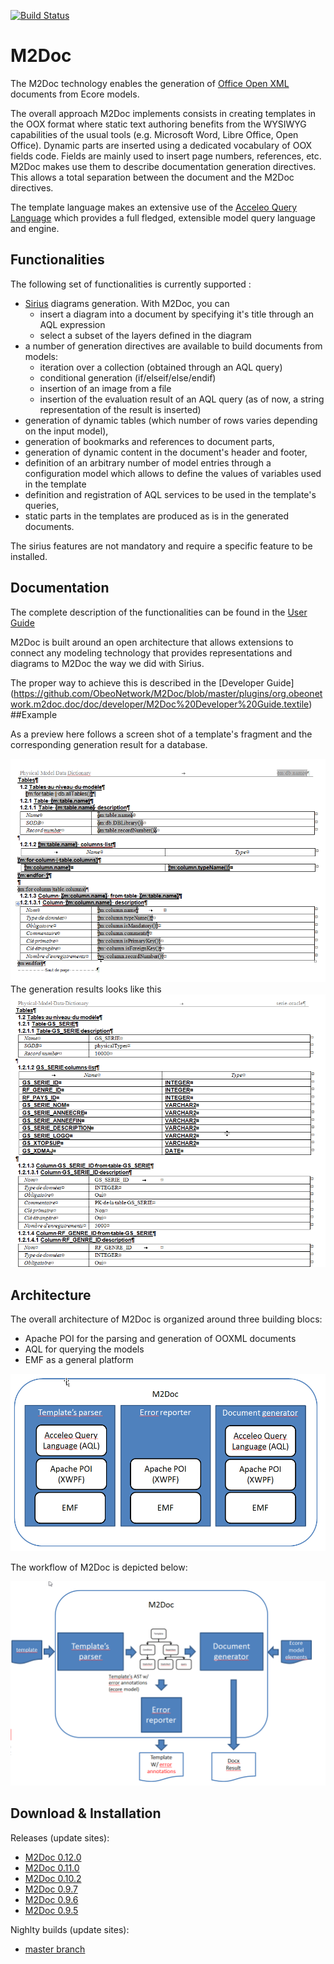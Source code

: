 [![Build Status](https://travis-ci.org/ObeoNetwork/M2Doc.svg?branch=master)](https://travis-ci.org/ObeoNetwork/M2Doc)

# M2Doc
The M2Doc technology enables the generation of [Office Open XML](https://fr.wikipedia.org/wiki/Office_Open_XML) documents from Ecore models.

The overall approach M2Doc implements consists in creating templates in the OOX format where static text authoring benefits from the WYSIWYG capabilities of the usual tools (e.g. Microsoft Word, Libre Office, Open Office). Dynamic parts are inserted using a dedicated vocabulary of OOX fields code. Fields are mainly used to insert page numbers, references, etc. M2Doc makes use them to describe documentation generation directives. This allows a total separation between the document and the M2Doc directives.

The template language makes an extensive use of the [Acceleo Query Language](https://www.eclipse.org/acceleo/documentation/aql.html) which provides a full fledged, extensible model query language and engine. 

## Functionalities
The following set of functionalities is currently supported :

* [Sirius](https://eclipse.org/sirius/) diagrams generation. With M2Doc, you can
  * insert a diagram into a document by specifying it's title through an AQL expression
  * select a subset of the layers defined in the diagram
* a number of generation directives are available to build documents from models:
  * iteration over a collection (obtained through an AQL query)
  * conditional generation (if/elseif/else/endif)
  * insertion of an image from a file
  * insertion of the evaluation result of an AQL query (as of now, a string representation of the result is inserted)
* generation of dynamic tables (which number of rows varies depending on the input model),
* generation of bookmarks and references to document parts,
* generation of dynamic content in the document's header and footer,
* definition of an arbitrary number of model entries through a configuration model which allows to define the values of variables used in the template
* definition and registration of AQL services to be used in the template's queries,
* static parts in the templates are produced as is in the generated documents. 

The sirius features are not mandatory and require a specific feature to be installed. 

## Documentation

The complete description of the functionalities can be found in the [User Guide](https://github.com/ObeoNetwork/M2Doc/blob/master/plugins/org.obeonetwork.m2doc.doc/doc/user/M2Doc%20User%20Guide.textile)

M2Doc is built around an open architecture that allows extensions to connect any modeling technology that provides representations and diagrams to M2Doc the way we did with Sirius. 

The proper way to achieve this is described in the [Developer Guide] (https://github.com/ObeoNetwork/M2Doc/blob/master/plugins/org.obeonetwork.m2doc.doc/doc/developer/M2Doc%20Developer%20Guide.textile)
##Example

As a preview here follows a screen shot of a template's fragment and the corresponding generation result for a database. 

![DB Template](doc/doc/DBTemplate.png)
The generation results looks like this 
![DB Result](doc/doc/DBResult.png)

## Architecture 

The overall architecture of M2Doc is organized around three building blocs:
* Apache POI for the parsing and generation of OOXML documents
* AQL for querying the models
* EMF as a general platform

![Technical architecture](doc/doc/TechnicalArchitecture.png)

The workflow of M2Doc is depicted below: 

![M2Doc Workflow](doc/doc/M2DocWorkflow.png)

## Download & Installation

Releases (update sites):
* [M2Doc 0.12.0](https://s3-eu-west-1.amazonaws.com/obeo-m2doc-releases/0.12.0/repository)
* [M2Doc 0.11.0](https://s3-eu-west-1.amazonaws.com/obeo-m2doc-releases/0.11.0/repository)
* [M2Doc 0.10.2](https://s3-eu-west-1.amazonaws.com/obeo-m2doc-releases/0.10.2/repository)
* [M2Doc 0.9.7](https://s3-eu-west-1.amazonaws.com/obeo-m2doc-releases/M2Doc_0.9.7/repository)
* [M2Doc 0.9.6](https://s3-eu-west-1.amazonaws.com/obeo-m2doc-releases/M2Doc_0.9.6/repository)
* [M2Doc 0.9.5](https://s3-eu-west-1.amazonaws.com/obeo-m2doc-releases/0.9.5)

Nighlty builds (update sites):
* [master branch](https://s3-eu-west-1.amazonaws.com/obeo-m2doc-releases/master/nightly/repository)

